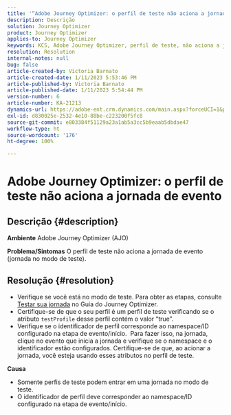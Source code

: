 ```yaml
---
title: '“Adobe Journey Optimizer: o perfil de teste não aciona a jornada de evento”'
description: Descrição
solution: Journey Optimizer
product: Journey Optimizer
applies-to: Journey Optimizer
keywords: KCS, Adobe Journey Optimizer, perfil de teste, não aciona a jornada de evento, AJO
resolution: Resolution
internal-notes: null
bug: false
article-created-by: Victoria Barnato
article-created-date: 1/11/2023 5:53:46 PM
article-published-by: Victoria Barnato
article-published-date: 1/11/2023 5:54:44 PM
version-number: 6
article-number: KA-21213
dynamics-url: https://adobe-ent.crm.dynamics.com/main.aspx?forceUCI=1&pagetype=entityrecord&etn=knowledgearticle&id=b09b7ee4-d891-ed11-aad1-6045bd006d92
exl-id: d830025e-2532-4e10-88be-c223200f5fc8
source-git-commit: e803384f51129a23a1ab5a3cc5b9eaab5dbdae47
workflow-type: ht
source-wordcount: '176'
ht-degree: 100%

---
```


# Adobe Journey Optimizer: o perfil de teste não aciona a jornada de evento

## Descrição {#description}

<b>Ambiente</b>
Adobe Journey Optimizer (AJO)


<b>Problema/Sintomas</b>
O perfil de teste não aciona a jornada de evento (jornada no modo de teste).


## Resolução {#resolution}


- Verifique se você está no modo de teste. Para obter as etapas, consulte [Testar sua jornada](https://experienceleague.adobe.com/docs/journey-optimizer/using/orchestrate-journeys/create-journey/testing-the-journey.html?lang=pt-BR) no Guia do Journey Optimizer.
- Certifique-se de que o seu perfil é um perfil de teste verificando se o atributo `testProfile` desse perfil contém o valor “true”.
- Verifique se o identificador de perfil corresponde ao namespace/ID configurado na etapa de evento/início.  Para fazer isso, na jornada, clique no evento que inicia a jornada e verifique se o namespace e o identificador estão configurados. Certifique-se de que, ao acionar a jornada, você esteja usando esses atributos no perfil de teste.

<b>Causa</b>
- Somente perfis de teste podem entrar em uma jornada no modo de teste.
- O identificador de perfil deve corresponder ao namespace/ID configurado na etapa de evento/início.
